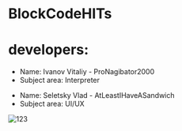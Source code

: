 # BlockCodeHITs
# developers: 
<ul>
  <li>Name: Ivanov Vitaliy - ProNagibator2000
  <li>Subject area: Interpreter
</ul>
<ul>
  <li>Name: Seletsky Vlad - AtLeastIHaveASandwich
  <li>Subject area: UI/UX
</ul>

![123](https://github.com/ProNagibator2000/BlockCodeHITs/assets/120786249/fdd71c62-060d-45eb-b9a9-bcf105877836)

